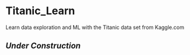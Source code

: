 # Titanic_Learn
Learn data exploration and ML with the Titanic data set from Kaggle.com

## *Under Construction*
